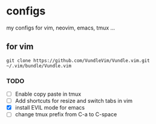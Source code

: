 # configs
my configs for vim, neovim, emacs, tmux ...


## for vim 

```console
git clone https://github.com/VundleVim/Vundle.vim.git ~/.vim/bundle/Vundle.vim
```
### TODO

- [ ] Enable copy paste in tmux
- [ ] Add shortcuts for resize and switch tabs in vim
- [X] install EVIL mode for emacs
- [ ] change tmux prefix from C-a to C-space

